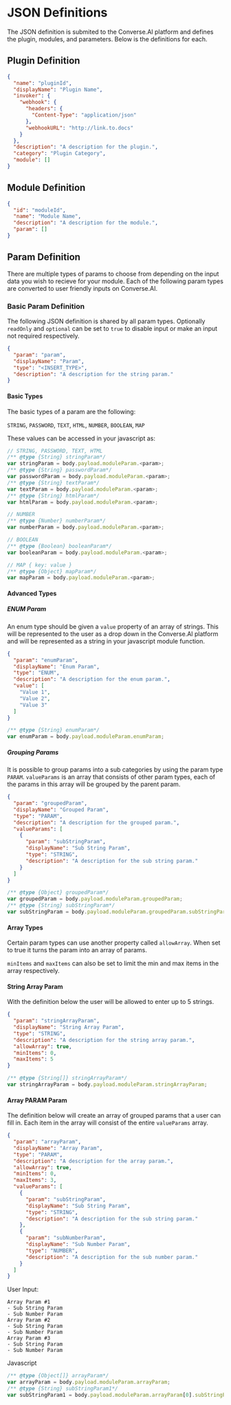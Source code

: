 # JSON Definitions
The JSON definition is submited to the Converse.AI platform and defines the plugin, modules, and parameters. 
Below is the definitions for each.

## Plugin Definition
```JSON
{
  "name": "pluginId",
  "displayName": "Plugin Name",
  "invoker": {
    "webhook": {
      "headers": {
        "Content-Type": "application/json"
      },
      "webhookURL": "http://link.to.docs"
    }
  },
  "description": "A description for the plugin.",
  "category": "Plugin Category",
  "module": []
}

```

## Module Definition
```JSON
{
  "id": "moduleId",
  "name": "Module Name",
  "description": "A description for the module.",
  "param": []
}
```

## Param Definition
There are multiple types of params to choose from depending on the input data you wish to recieve for your module. 
Each of the following param types are converted to user friendly inputs on Converse.AI.

### Basic Param Definition
The following JSON definition is shared by all param types. 
Optionally `readOnly` and `optional` can be set to `true` to disable input or make an input not required respectively.
```JSON
{
  "param": "param",
  "displayName": "Param",
  "type": "<INSERT_TYPE>",
  "description": "A description for the string param."
}
```

#### Basic Types
The basic types of a param are the following:

`STRING`, `PASSWORD`, `TEXT`, `HTML`, `NUMBER`, `BOOLEAN`, `MAP`

These values can be accessed in your javascript as:
```Javascript
// STRING, PASSWORD, TEXT, HTML
/** @type {String} stringParam*/
var stringParam = body.payload.moduleParam.<param>;
/** @type {String} passwordParam*/
var passwordParam = body.payload.moduleParam.<param>;
/** @type {String} textParam*/
var textParam = body.payload.moduleParam.<param>;
/** @type {String} htmlParam*/
var htmlParam = body.payload.moduleParam.<param>;

// NUMBER
/** @type {Number} numberParam*/
var numberParam = body.payload.moduleParam.<param>;

// BOOLEAN
/** @type {Boolean} booleanParam*/
var booleanParam = body.payload.moduleParam.<param>;

// MAP { key: value }
/** @type {Object} mapParam*/
var mapParam = body.payload.moduleParam.<param>;
```

#### Advanced Types
##### ENUM Param
An enum type should be given a `value` property of an array of strings. 
This will be represented to the user as a drop down in the Converse.AI platform and will be represented as a string in your javascript module function.
```JSON
{
  "param": "enumParam",
  "displayName": "Enum Param",
  "type": "ENUM",
  "description": "A description for the enum param.",
  "value": [
    "Value 1",
    "Value 2",
    "Value 3"
  ]
}
```
```Javascript
/** @type {String} enumParam*/
var enumParam = body.payload.moduleParam.enumParam;
```

##### Grouping Params
It is possible to group params into a sub categories by using the param type `PARAM`.
`valueParams` is an array that consists of other param types, each of the params in this array will be grouped by the parent param.
```JSON
{
  "param": "groupedParam",
  "displayName": "Grouped Param",
  "type": "PARAM",
  "description": "A description for the grouped param.",
  "valueParams": [
    {
      "param": "subStringParam",
      "displayName": "Sub String Param",
      "type": "STRING",
      "description": "A description for the sub string param."
    }
  ]
}
```
```Javascript
/** @type {Object} groupedParam*/
var groupedParam = body.payload.moduleParam.groupedParam;
/** @type {String} subStringParam*/
var subStringParam = body.payload.moduleParam.groupedParam.subStringParam;
```

#### Array Types
Certain param types can use another property called `allowArray`. 
When set to true it turns the param into an array of params.

`minItems` and `maxItems` can also be set to limit the min and max items in the array respectively.

#### String Array Param
With the definition below the user will be allowed to enter up to 5 strings.
```JSON
{
  "param": "stringArrayParam",
  "displayName": "String Array Param",
  "type": "STRING",
  "description": "A description for the string array param.",
  "allowArray": true,
  "minItems": 0,
  "maxItems": 5
}
```
```Javascript
/** @type {String[]} stringArrayParam*/
var stringArrayParam = body.payload.moduleParam.stringArrayParam;
```

#### Array PARAM Param
The definition below will create an array of grouped params that a user can fill in. 
Each item in the array will consist of the entire `valueParams` array.
```JSON
{
  "param": "arrayParam",
  "displayName": "Array Param",
  "type": "PARAM",
  "description": "A description for the array param.",
  "allowArray": true,
  "minItems": 0,
  "maxItems": 3,
  "valueParams": [
    {
      "param": "subStringParam",
      "displayName": "Sub String Param",
      "type": "STRING",
      "description": "A description for the sub string param."
    },
    {
      "param": "subNumberParam",
      "displayName": "Sub Number Param",
      "type": "NUMBER",
      "description": "A description for the sub number param."
    }
  ]
}
```
User Input:
```
Array Param #1
- Sub String Param
- Sub Number Param
Array Param #2
- Sub String Param
- Sub Number Param
Array Param #3
- Sub String Param
- Sub Number Param
```
Javascript
```Javascript
/** @type {Object[]} arrayParam*/
var arrayParam = body.payload.moduleParam.arrayParam;
/** @type {String} subStringParam1*/
var subStringParam1 = body.payload.moduleParam.arrayParam[0].subStringParam;
```
